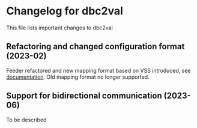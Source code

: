 # Changelog for dbc2val

This file lists important changes to dbc2val

## Refactoring and changed configuration format (2023-02)

Feeder refactored and new mapping format based on VSS introduced, see [documentation](mapping/mapping.md).
Old mapping format no longer supported.


## Support for bidirectional communication (2023-06)

To be described
